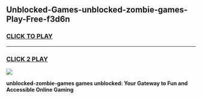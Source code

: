 
## Unblocked-Games-unblocked-zombie-games-Play-Free-f3d6n
<h3>
<a href="https://premium76.site?title=unblocked-zombie-games&ref=10A">CLICK TO PLAY</a></h3>
<hr>

<h3>
<a href="https://premium76.site?title=unblocked-zombie-games&ref=10A">CLICK 2 PLAY</a>
  
</h3>

<a href="https://premium76.site?title=unblocked-zombie-games&ref=10A"><img src="https://clearcache.store/games.png"></a>


**unblocked-zombie-games games unblocked: Your Gateway to Fun and Accessible Online Gaming**
